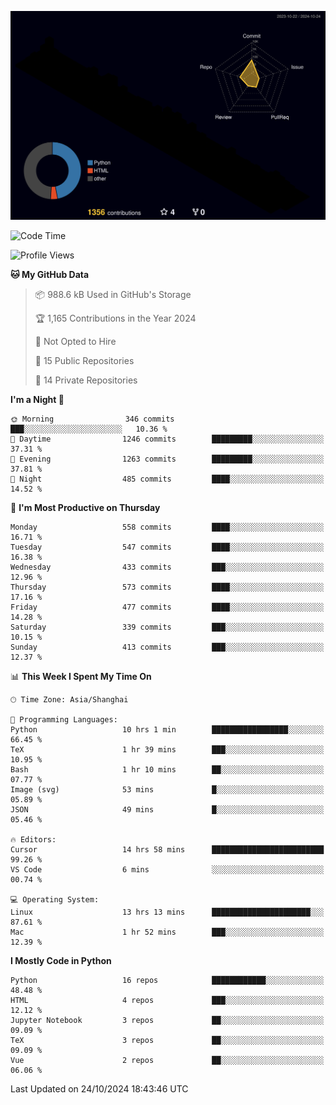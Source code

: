 <!--![](https://raw.githubusercontent.com/BorisYang326/BorisYang326/output/github-contribution-grid-snake-dark.svg) -->
![](./profile-3d-contrib/profile-night-rainbow.svg)
<!--START_SECTION:waka-->
![Code Time](http://img.shields.io/badge/Code%20Time-572%20hrs%2017%20mins-blue)

![Profile Views](http://img.shields.io/badge/Profile%20Views-0-blue)

**🐱 My GitHub Data** 

> 📦 988.6 kB Used in GitHub's Storage 
 > 
> 🏆 1,165 Contributions in the Year 2024
 > 
> 🚫 Not Opted to Hire
 > 
> 📜 15 Public Repositories 
 > 
> 🔑 14 Private Repositories 
 > 
**I'm a Night 🦉** 

```text
🌞 Morning                346 commits         ███░░░░░░░░░░░░░░░░░░░░░░   10.36 % 
🌆 Daytime                1246 commits        █████████░░░░░░░░░░░░░░░░   37.31 % 
🌃 Evening                1263 commits        █████████░░░░░░░░░░░░░░░░   37.81 % 
🌙 Night                  485 commits         ████░░░░░░░░░░░░░░░░░░░░░   14.52 % 
```
📅 **I'm Most Productive on Thursday** 

```text
Monday                   558 commits         ████░░░░░░░░░░░░░░░░░░░░░   16.71 % 
Tuesday                  547 commits         ████░░░░░░░░░░░░░░░░░░░░░   16.38 % 
Wednesday                433 commits         ███░░░░░░░░░░░░░░░░░░░░░░   12.96 % 
Thursday                 573 commits         ████░░░░░░░░░░░░░░░░░░░░░   17.16 % 
Friday                   477 commits         ████░░░░░░░░░░░░░░░░░░░░░   14.28 % 
Saturday                 339 commits         ███░░░░░░░░░░░░░░░░░░░░░░   10.15 % 
Sunday                   413 commits         ███░░░░░░░░░░░░░░░░░░░░░░   12.37 % 
```


📊 **This Week I Spent My Time On** 

```text
🕑︎ Time Zone: Asia/Shanghai

💬 Programming Languages: 
Python                   10 hrs 1 min        █████████████████░░░░░░░░   66.45 % 
TeX                      1 hr 39 mins        ███░░░░░░░░░░░░░░░░░░░░░░   10.95 % 
Bash                     1 hr 10 mins        ██░░░░░░░░░░░░░░░░░░░░░░░   07.77 % 
Image (svg)              53 mins             █░░░░░░░░░░░░░░░░░░░░░░░░   05.89 % 
JSON                     49 mins             █░░░░░░░░░░░░░░░░░░░░░░░░   05.46 % 

🔥 Editors: 
Cursor                   14 hrs 58 mins      █████████████████████████   99.26 % 
VS Code                  6 mins              ░░░░░░░░░░░░░░░░░░░░░░░░░   00.74 % 

💻 Operating System: 
Linux                    13 hrs 13 mins      ██████████████████████░░░   87.61 % 
Mac                      1 hr 52 mins        ███░░░░░░░░░░░░░░░░░░░░░░   12.39 % 
```

**I Mostly Code in Python** 

```text
Python                   16 repos            ████████████░░░░░░░░░░░░░   48.48 % 
HTML                     4 repos             ███░░░░░░░░░░░░░░░░░░░░░░   12.12 % 
Jupyter Notebook         3 repos             ██░░░░░░░░░░░░░░░░░░░░░░░   09.09 % 
TeX                      3 repos             ██░░░░░░░░░░░░░░░░░░░░░░░   09.09 % 
Vue                      2 repos             ██░░░░░░░░░░░░░░░░░░░░░░░   06.06 % 
```




 Last Updated on 24/10/2024 18:43:46 UTC
<!--END_SECTION:waka-->
